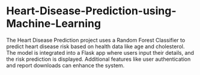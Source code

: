 # Heart-Disease-Prediction-using-Machine-Learning
The Heart Disease Prediction project uses a Random Forest Classifier to predict heart disease risk based on health data like age and cholesterol. The model is integrated into a Flask app where users input their details, and the risk prediction is displayed. Additional features like user authentication and report downloads can enhance the system.
